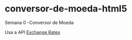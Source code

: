 # conversor-de-moeda-html5
Semana 0 -Conversor de Moeda 

Usa a API [Exchange Rates](http://exchangeratesapi.io/)
